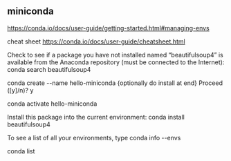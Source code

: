 ## miniconda

https://conda.io/docs/user-guide/getting-started.html#managing-envs

cheat sheet
https://conda.io/docs/user-guide/cheatsheet.html

Check to see if a package you have not installed named “beautifulsoup4” is available from the Anaconda repository (must be connected to the Internet):
conda search beautifulsoup4

conda create --name hello-miniconda {optionally do install at end}
Proceed ([y]/n)? y

conda activate hello-miniconda

Install this package into the current environment:
conda install beautifulsoup4


To see a list of all your environments, type
conda info --envs

conda list


